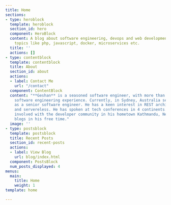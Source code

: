 ```yaml
---
title: Home
sections:
- type: heroblock
  template: heroblock
  section_id: hero
  component: HeroBlock
  content: A blog about software engineering, devops and web development covering
    topics like php, javascript, docker, microservices etc.
  title: ''
  actions: []
- type: contentblock
  template: contentblock
  title: About
  section_id: about
  actions:
  - label: Contact Me
    url: "/contact"
  component: ContentBlock
  content: "**Geshan** is a seasoned software engineer, with more than a decade of
    software engineering experience. Currently, in Sydney, Australia serving THE ICONIC
    as a senior software engineer. He has a keen interest in REST architecture, microservices
    and servereless. He has spoken at tech conferences in 4 continents. He is actively
    involved with the developer community in his hometown Kathmandu, Nepal. He occasionally
    blogs in his free time."
  image: ''
- type: postsblock
  template: postsblock
  title: Recent Posts
  section_id: recent-posts
  actions:
  - label: View Blog
    url: blog/index.html
  component: PostsBlock
  num_posts_displayed: 4
menus:
  main:
    title: Home
    weight: 1
template: home

---
```

